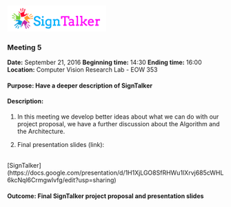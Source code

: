 ![Alt text](images/signtalkerlogo.png)

### Meeting 5

  __Date:__ September 21, 2016
  __Beginning time:__ 14:30
  __Ending time:__ 16:00
  __Location:__ Computer Vision Research Lab - EOW 353

#### Purpose: Have a deeper description of SignTalker
#### Description: 

1. In this meeting we develop better ideas about what we can do with our project proposal, we have a further discussion about the Algorithm and the Architecture. 

2. Final presentation slides (link):
  <br>
  [SignTalker](https://docs.google.com/presentation/d/1H1XjLGO8SfRHWu1IXrvj685cWHL6kcNql6Crmgwlvfg/edit?usp=sharing)


#### Outcome: Final SignTalker project proposal and presentation slides




